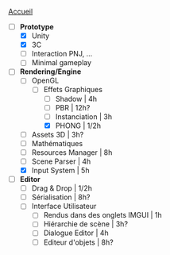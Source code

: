 [Accueil](Home)  

- [ ] **Prototype**
    - [x] Unity
    - [x] 3C
    - [ ] Interaction PNJ, ...
    - [ ] Minimal gameplay
- [ ] **Rendering/Engine**
   - [ ] OpenGL
      - [ ] Effets Graphiques
         - [ ] Shadow | 4h
         - [ ] PBR | 12h?
         - [ ] Instanciation | 3h
         - [x] PHONG | 1/2h
   - [ ] Assets 3D | 3h?
   - [ ] Mathématiques
   - [ ] Resources Manager | 8h
   - [ ] Scene Parser | 4h
   - [x] Input System | 5h
- [ ] **Editor**
   - [ ] Drag & Drop | 1/2h
   - [ ] Sérialisation | 8h?
   - [ ] Interface Utilisateur
      - [ ] Rendus dans des onglets IMGUI | 1h
      - [ ] Hiérarchie de scène | 3h?
      - [ ] Dialogue Editor | 4h
      - [ ] Editeur d'objets | 8h? 